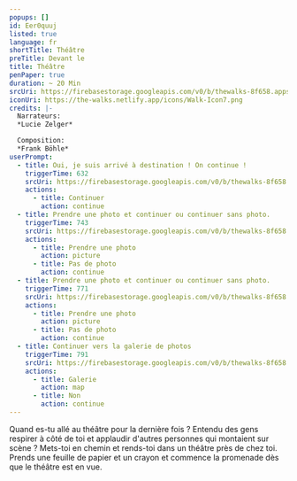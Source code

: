 ```yaml
---
popups: []
id: Eer0quuj
listed: true
language: fr
shortTitle: Théâtre
preTitle: Devant le
title: Théâtre
penPaper: true
duration: ~ 20 Min
srcUri: https://firebasestorage.googleapis.com/v0/b/thewalks-8f658.appspot.com/o/mp3%2Fv0%2Ffr_Eer0quuj%2Ffr_Eer0quuj.mp3?alt=media&token=bd7a16fe-764f-4b09-bcc9-8dfcb3bd1977
iconUri: https://the-walks.netlify.app/icons/Walk-Icon7.png
credits: |-
  Narrateurs:
  *Lucie Zelger*

  Composition:
  *Frank Böhle*
userPrompt:
  - title: Oui, je suis arrivé à destination ! On continue !
    triggerTime: 632
    srcUri: https://firebasestorage.googleapis.com/v0/b/thewalks-8f658.appspot.com/o/static%2Fmedias%2Fde_Eer0quuj_loop_1.mp3?alt=media&token=343f6878-9a37-4a07-bbcd-b53cc6048f1b
    actions:
      - title: Continuer
        action: continue
  - title: Prendre une photo et continuer ou continuer sans photo.
    triggerTime: 743
    srcUri: https://firebasestorage.googleapis.com/v0/b/thewalks-8f658.appspot.com/o/static%2Fmedias%2Fde_Eer0quuj_loop_2.mp3?alt=media&token=abd4d2f9-fbdc-40c4-bf72-5980d7210bb9
    actions:
      - title: Prendre une photo
        action: picture
      - title: Pas de photo
        action: continue
  - title: Prendre une photo et continuer ou continuer sans photo.
    triggerTime: 771
    srcUri: https://firebasestorage.googleapis.com/v0/b/thewalks-8f658.appspot.com/o/static%2Fmedias%2Fde_Eer0quuj_loop_3.mp3?alt=media&token=1b47c2d6-0ff0-456d-9cd7-23734926441e
    actions:
      - title: Prendre une photo
        action: picture
      - title: Pas de photo
        action: continue
  - title: Continuer vers la galerie de photos
    triggerTime: 791
    srcUri: https://firebasestorage.googleapis.com/v0/b/thewalks-8f658.appspot.com/o/static%2Fmedias%2Fmulti_Zeubeel8_loop.mp3?alt=media&token=88349085-3303-48b9-bdc6-fd7b09519a26
    actions:
      - title: Galerie
        action: map
      - title: Non
        action: continue
---
```

Quand es-tu allé au théâtre pour la dernière fois ? Entendu des gens respirer à côté de toi et applaudir d'autres personnes qui montaient sur scène ? Mets-toi en chemin et rends-toi dans un théâtre près de chez toi. Prends une feuille de papier et un crayon et commence la promenade dès que le théâtre est en vue.
